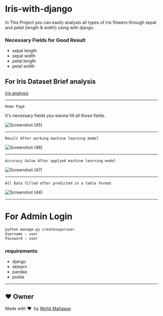 # Iris-with-django
In This Project you can easily analysis all types of iris flowers through sepal and petal (length &amp; width) using with django.

###  Necessary Fields for Good Result

* sepal length
* sepal width
* petal length
* petal width

## For Iris Dataset Brief analysis
[iris analysis](https://github.com/mohitmahawar2011/Data-Analysis)

---
`Home Page`

It's necessary fields you wanna fill all those fields.

![Screenshot (45)](https://user-images.githubusercontent.com/75325526/134489526-7a68df1e-858b-4420-a7c9-9a9b73e07928.png)

---
`Result After working machine learning model`


![Screenshot (46)](https://user-images.githubusercontent.com/75325526/134490005-1f3d951d-553e-4366-9be6-b90faa6c46d8.png)

---
`Accuracy Value After applyed machine learning model`

![Screenshot (47)](https://user-images.githubusercontent.com/75325526/134490337-d44b35e9-ff7a-4ff7-9d0e-ca8d67214efc.png)


---
`All Data filled after predicted in a table format `

![Screenshot (44)](https://user-images.githubusercontent.com/75325526/134490193-0e400a76-0679-4999-80e1-0363ac6f06c0.png)


---

# For Admin Login

```python
python manage.py createsuperuser
Username : user
Password : user
```
### requirements
* django
* sklearn
* pandas
* pickle

---
## :heart: Owner
Made with :heart:&nbsp;  by [Mohit Mahawar](https://github.com/mohitmahawar2011)
